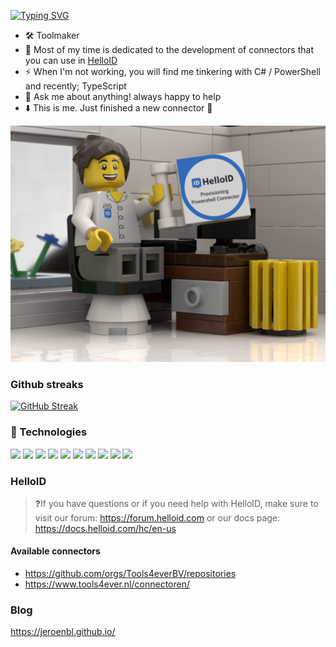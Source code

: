 [![Typing SVG](https://readme-typing-svg.demolab.com?font=Fira+Code&pause=1000&color=36A7D5&center=true&vCenter=true&multiline=true&repeat=false&width=520&height=110&lines=Hi%2C+my+name+is+Jeroen+%F0%9F%91%8B;I+work+on+the+connector+team+at+Tools4ever.;More+about+me+...+;%E2%AC%87%EF%B8%8F+)](https://git.io/typing-svg)

- 🛠️ Toolmaker 
- 🔭 Most of my time is dedicated to the development of connectors that you can use in [HelloID](https://www.tools4ever.com/software/helloid-idaas-cloud-single-sign-on/) 
- ⚡ When I'm not working, you will find me tinkering with C# / PowerShell and recently; TypeScript
- 💬 Ask me about anything! always happy to help
- ⬇️ This is me. Just finished a new connector 🚀

![dev](./j.png)

### Github streaks

[![GitHub Streak](https://streak-stats.demolab.com?user=jeroenbl&theme=synthwave&date_format=M%20j%5B%2C%20Y%5D)](https://git.io/streak-stats)

### 🧰 Technologies

![](https://img.shields.io/badge/macOS-blue?logo=apple)
![](https://img.shields.io/badge/Ubuntu-black?logo=Ubuntu)
![](https://img.shields.io/badge/Windows-blue?logo=Windows)
![](https://img.shields.io/badge/PowerShell-black?logo=powershell)
![](https://img.shields.io/badge/csharp-purple?logo=dotnet)
![](https://img.shields.io/badge/typescript-black?logo=typescript)
![](https://img.shields.io/badge/Markdown-orange?logo=Markdown)
![](https://img.shields.io/badge/mongodb-black?logo=mongodb)
![](https://img.shields.io/badge/sql-black?logo=sqlite)
![](https://img.shields.io/badge/docker-black?logo=docker)

### HelloID

>❓If you have questions or if you need help with HelloID, make sure to visit our forum: https://forum.helloid.com or our docs page: https://docs.helloid.com/hc/en-us

#### Available connectors

- https://github.com/orgs/Tools4everBV/repositories
- https://www.tools4ever.nl/connectoren/

### Blog

https://jeroenbl.github.io/

<!--
**mufana/mufana** is a ✨ _special_ ✨ repository because its `README.md` (this file) appears on your GitHub profile.
Here are some ideas to get you started:

- 🔭 I’m currently working on ...
- 🌱 I’m currently learning ...
- 👯 I’m looking to collaborate on ...
- 🤔 I’m looking for help with ...
- 💬 Ask me about ...
- 📫 How to reach me: ...
- 😄 Pronouns: ...
- ⚡ Fun fact: ...
-->
